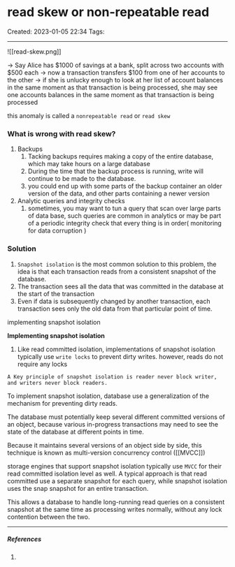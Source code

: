 # read skew or non-repeatable read
Created: 2023-01-05 22:34
Tags: 
____


![[read-skew.png]]

-> Say Alice has $1000 of savings at a bank, split across two accounts with $500 each
-> now a transaction transfers $100 from one of her accounts to the other
-> if she is unlucky enough to look at her list of account balances in the same moment as that transaction is being processed, she may see one accounts balances in the same moment as that transaction is being processed


this anomaly is called a `nonrepeatable read` or `read skew`

### What is wrong with read skew?

1. Backups
	1. Tacking backups requires making a copy of the entire database, which may take hours on a large database
	2. During the time that the backup process is running, write  will continue to be made to the database.
	3. you could end up with some parts of the backup container an older version of the data, and other parts containing a newer version
2. Analytic queries and integrity checks
	1. sometimes, you may want to tun a query that scan over large parts of data base, such queries are common in analytics or may be part of a periodic integrity check that every thing is in order( monitoring for data corruption )

### Solution

1. `Snapshot isolation` is the most common solution to this problem, the idea is that each transaction reads from a consistent snapshot of the database.
2. The transaction sees all the data that was committed in the database at the start of the transaction
3. Even if data is subsequently changed by another transaction, each transaction sees only the old data from that particular point of time.

implementing snapshot isolation


__Implementing snapshot isolation__

1. Like read committed isolation, implementations of snapshot isolation typically use `write locks` to prevent dirty writes. however, reads do not require any locks

```ad-quote
A Key principle of snapshot isolation is reader never block writer, and writers never block readers.
```

To implement snapshot isolation, database use a generalization of the mechanism for preventing dirty reads.

The database must potentially keep several different committed versions of an object, because various in-progress transactions may need to see the state of the database at different points in time.

Because it maintains several versions of an object side by side, this technique is known as multi-version concurrency control ([[MVCC]])

storage engines that support snapshot isolation typically use `MVCC` for their read committed isolation level as well.
A typical approach is that read committed use a separate snapshot for each query, while snapshot isolation uses the snap snapshot for an entire transaction.

This allows a database to handle long-running read queries on a consistent snapshot at the same time as processing writes normally, without any lock contention between the two.

_____
##### References
1.

